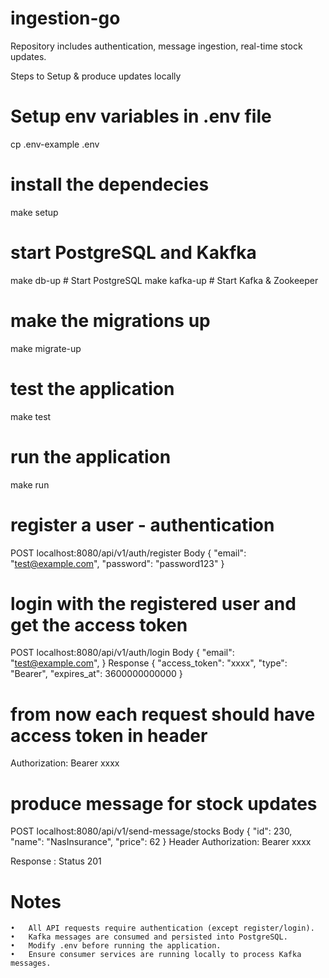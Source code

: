# ingestion-go
Repository includes authentication, message ingestion, real-time stock updates. 

Steps to Setup & produce updates locally

# Setup env variables in .env file 
cp .env-example .env

# install the dependecies 
make setup 

# start PostgreSQL and Kakfka 
make db-up       # Start PostgreSQL
make kafka-up    # Start Kafka & Zookeeper

# make the migrations up
make migrate-up 

# test the application 
make test 

# run the application 
make run 

# register a user - authentication 
POST localhost:8080/api/v1/auth/register
Body
{
  "email": "test@example.com",
  "password": "password123"
}

# login with the registered user and get the access token
POST localhost:8080/api/v1/auth/login
Body
{
  "email": "test@example.com",
}
Response 
{
    "access_token": "xxxx",
    "type": "Bearer",
    "expires_at": 3600000000000
}

# from now each request should have access token in header 
Authorization: Bearer xxxx

# produce message for stock updates 
POST localhost:8080/api/v1/send-message/stocks
Body
{
  "id":   230,
  "name": "NasInsurance",
  "price": 62
}
Header
Authorization: Bearer xxxx

Response : Status 201 

# Notes
	•	All API requests require authentication (except register/login).
	•	Kafka messages are consumed and persisted into PostgreSQL.
	•	Modify .env before running the application.
	•	Ensure consumer services are running locally to process Kafka messages.
